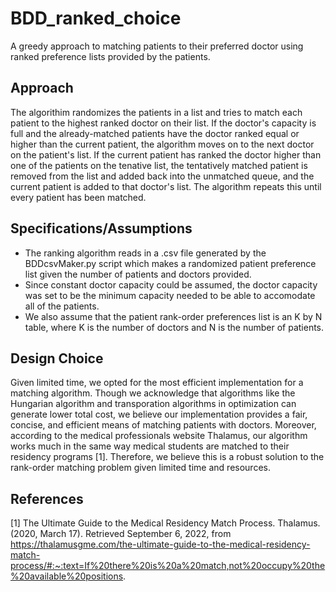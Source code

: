 # BDD_ranked_choice
A greedy approach to matching patients to their preferred doctor using ranked preference lists provided by the patients.

## Approach
The algorithim randomizes the patients in a list and tries to match each patient to the highest ranked doctor on their list. If the doctor's capacity is full and the already-matched patients have the doctor ranked equal or higher than the current patient, the algorithm moves on to the next doctor on the patient's list. If the current patient has ranked the doctor higher than one of the patients on the tenative list, the tentatively matched patient is removed from the list and added back into the unmatched queue, and the current patient is added to that doctor's list. The algorithm repeats this until every patient has been matched.

## Specifications/Assumptions
* The ranking algorithm reads in a .csv file generated by the BDDcsvMaker.py script which makes a randomized patient preference list given the number of patients and doctors provided. 
* Since constant doctor capacity could be assumed, the doctor capacity was set to be the minimum capacity needed to be able to accomodate all of the patients. 
* We also assume that the patient rank-order preferences list is an K by N table, where K is the number of doctors and N is the number of patients.

## Design Choice
Given limited time, we opted for the most efficient implementation for a matching algorithm. Though we acknowledge that algorithms like the Hungarian algorithm and transporation algorithms in optimization can generate lower total cost, we believe our implementation provides a fair, concise, and efficient means of matching patients with doctors. Moreover, according to the medical professionals website Thalamus, our algorithm works much in the same way medical students are matched to their residency programs [1]. Therefore, we believe this is a robust solution to the rank-order matching problem given limited time and resources.

## References
[1] The Ultimate Guide to the Medical Residency Match Process. Thalamus. (2020, March 17). Retrieved September 6, 2022, from https://thalamusgme.com/the-ultimate-guide-to-the-medical-residency-match-process/#:~:text=If%20there%20is%20a%20match,not%20occupy%20the%20available%20positions. 
